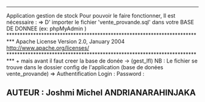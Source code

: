 *******************************************************************************
Application gestion de stock
Pour pouvoir le faire fonctionner, Il est nécessaire :
	=> D' importer le fichier 'vente_provande.sql' dans votre BASE DE DONNEE (ex: phpMyAdmin ) 
	**************************************************************************
	                            Apache License
                           Version 2.0, January 2004
                        http://www.apache.org/licenses/
    **************************************************************************
		+ mais avant il faut creer la base de donée -> (gest_lfl)
	NB : Le fichier se trouve dans le dossier config de l'application (base de donées vente_provande)
	=> Authentification
		Login : 
		Password : 
## AUTEUR : Joshmi Michel ANDRIANARAHINJAKA